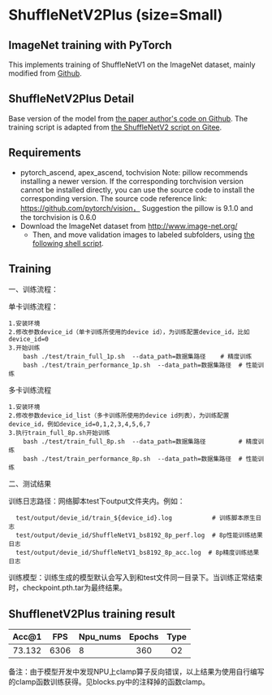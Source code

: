 # ShuffleNetV2Plus (size=Small)

## ImageNet training with PyTorch

This implements training of ShuffleNetV1 on the ImageNet dataset, mainly modified from [Github](https://github.com/pytorch/examples/tree/master/imagenet).

## ShuffleNetV2Plus Detail

Base version of the model from [the paper author's code on Github](https://github.com/megvii-model/ShuffleNet-Series/tree/master/ShuffleNetV2%2B).
The training script is adapted from [the ShuffleNetV2 script on Gitee](https://gitee.com/ascend/modelzoo/tree/master/built-in/PyTorch/Official/cv/image_classification/Shufflenetv2_for_PyTorch).

## Requirements

- pytorch_ascend, apex_ascend, tochvision
  Note: pillow recommends installing a newer version. If the corresponding torchvision version cannot be installed directly, you can use the source code to install the corresponding version. The source code reference link: https://github.com/pytorch/vision，
Suggestion the pillow is 9.1.0 and the torchvision is 0.6.0
- Download the ImageNet dataset from http://www.image-net.org/
    - Then, and move validation images to labeled subfolders, using [the following shell script](https://raw.githubusercontent.com/soumith/imagenetloader.torch/master/valprep.sh).

## Training
一、训练流程：
        
单卡训练流程：

    1.安装环境
    2.修改参数device_id（单卡训练所使用的device id），为训练配置device_id，比如device_id=0
    3.开始训练
        bash ./test/train_full_1p.sh  --data_path=数据集路径    # 精度训练
        bash ./test/train_performance_1p.sh  --data_path=数据集路径  # 性能训练
    
    
多卡训练流程

    1.安装环境
    2.修改参数device_id_list（多卡训练所使用的device id列表），为训练配置device_id，例如device_id=0,1,2,3,4,5,6,7
    3.执行train_full_8p.sh开始训练
        bash ./test/train_full_8p.sh  --data_path=数据集路径         # 精度训练
        bash ./test/train_performance_8p.sh  --data_path=数据集路径  # 性能训练
  
二、测试结果
    
训练日志路径：网络脚本test下output文件夹内。例如：

      test/output/devie_id/train_${device_id}.log           # 训练脚本原生日志
      test/output/devie_id/ShuffleNetV1_bs8192_8p_perf.log  # 8p性能训练结果日志
      test/output/devie_id/ShuffleNetV1_bs8192_8p_acc.log  # 8p精度训练结果日志

训练模型：训练生成的模型默认会写入到和test文件同一目录下。当训练正常结束时，checkpoint.pth.tar为最终结果。



## ShufflenetV2Plus training result

| Acc@1    | FPS       | Npu_nums| Epochs   | Type     |
| :------: | :------:  | :------ | :------: | :------: |
| 73.132   | 6306      | 8       | 360      | O2       |

备注：由于模型开发中发现NPU上clamp算子反向错误，以上结果为使用自行编写的clamp函数训练获得。见blocks.py中的注释掉的函数clamp。